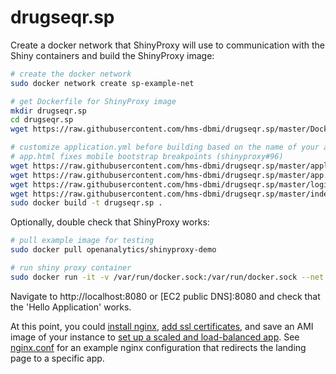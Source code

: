 # drugseqr.sp

Create a docker network that ShinyProxy will use to communication with the Shiny containers and build the ShinyProxy image:

```bash
# create the docker network
sudo docker network create sp-example-net

# get Dockerfile for ShinyProxy image
mkdir drugseqr.sp
cd drugseqr.sp
wget https://raw.githubusercontent.com/hms-dbmi/drugseqr.sp/master/Dockerfile

# customize application.yml before building based on the name of your app/authentication/etc.
# app.html fixes mobile bootstrap breakpoints (shinyproxy#96)
wget https://raw.githubusercontent.com/hms-dbmi/drugseqr.sp/master/application.yml
wget https://raw.githubusercontent.com/hms-dbmi/drugseqr.sp/master/app.html
wget https://raw.githubusercontent.com/hms-dbmi/drugseqr.sp/master/login.html
wget https://raw.githubusercontent.com/hms-dbmi/drugseqr.sp/master/index.html
sudo docker build -t drugseqr.sp .
```

Optionally, double check that ShinyProxy works:

```bash
# pull example image for testing
sudo docker pull openanalytics/shinyproxy-demo

# run shiny proxy container
sudo docker run -it -v /var/run/docker.sock:/var/run/docker.sock --net sp-example-net -p 8080:8080 drugseqr.sp
```

Navigate to http://localhost:8080 or [EC2 public DNS]:8080 and check that the 'Hello Application' works. 

At this point, you could [install nginx](https://www.digitalocean.com/community/tutorials/how-to-install-nginx-on-ubuntu-18-04), [add ssl certificates](https://www.digitalocean.com/community/tutorials/how-to-secure-nginx-with-let-s-encrypt-on-ubuntu-18-04), and save an AMI image of your instance to [set up a scaled and load-balanced app](https://docs.aws.amazon.com/autoscaling/ec2/userguide/as-register-lbs-with-asg.html). See [nginx.conf](nginx.conf) for an example nginx configuration that redirects the landing page to a specific app.

